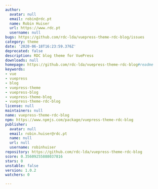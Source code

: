 ```yaml
---
author:
  avatar: null
  email: robin@rdc.pt
  name: Robin Huiser
  url: https://www.rdc.pt
  username: null
bugs: https://github.com/rdc-lda/vuepress-theme-rdc-blog/issues
category: theme
date: '2020-06-18T16:23:59.376Z'
deprecated: false
description: RDC blog theme for VuePress
downloads: null
homepage: https://github.com/rdc-lda/vuepress-theme-rdc-blog#readme
keywords:
- vue
- vuepress
- blog
- vuepress-theme
- vuepress-blog
- vuepress-theme-blog
- vuepress-theme-rdc-blog
license: null
maintainers: null
name: vuepress-theme-rdc-blog
npm: https://www.npmjs.com/package/vuepress-theme-rdc-blog
publisher:
  avatar: null
  email: robin.huiser@rdc.pt
  name: null
  url: null
  username: robinhuiser
repository: https://github.com/rdc-lda/vuepress-theme-rdc-blog
score: 0.35609255888037816
stars: 0
unstable: false
version: 1.0.2
watchers: 0

---
```


